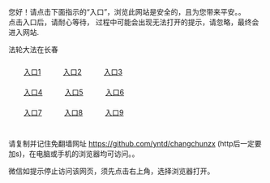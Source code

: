 您好！请点击下面指示的“入口”，浏览此网站是安全的，且为您带来平安。。 <br/>
点击入口后，请耐心等待， 过程中可能会出现无法打开的提示，请忽略，最终会进入网站. </br>

法轮大法在长春<br/>
<div style="padding:10px"><a style="margin:20px" target="_blank" href="https://d3la3g35zz8990.cloudfront.net/2Qpsp?brxkb" id="ccLink1" rel="nofollow">入口1</a> <a target="_blank" style="margin:20px" href="https://d1vdw5f1za1oi1.cloudfront.net/2Qpsp?keoaslm" id="ccLink2" rel="nofollow">入口2</a> <a style="margin:20px" target="_blank" href="https://d3rvsk4ynuvev1.cloudfront.net/2Qpsp?ycobvjq" id="ccLink3" rel="nofollow">入口3</a></div>

<div style="padding:10px" ><a style="margin:20px" target="_blank" href="https://d3la3g35zz8990.cloudfront.net/2Qpsp?brxkb" id="ccLink4" rel="nofollow">入口4</a> <a style="margin:20px" href="https://d1vdw5f1za1oi1.cloudfront.net/2Qpsp?keoaslm" target="_blank" id="ccLink5" rel="nofollow">入口5</a> <a style="margin:20px" href="https://d3rvsk4ynuvev1.cloudfront.net/2Qpsp?ycobvjq" target="_blank" id="ccLink6" rel="nofollow">入口6</a></div>

<div style="padding:10px"><a style="margin:20px" target="_blank" href="https://d3la3g35zz8990.cloudfront.net/2Qpsp?brxkb" id="ccLink7" rel="nofollow">入口7</a> <a style="margin:20px" href="https://d1vdw5f1za1oi1.cloudfront.net/2Qpsp?keoaslm" target="_blank" id="ccLink8" rel="nofollow">入口8</a> <a style="margin:20px" target="_blank" href="https://d3rvsk4ynuvev1.cloudfront.net/2Qpsp?ycobvjq" id="ccLink9" rel="nofollow">入口9</a></div>

<br/>



请复制并记住免翻墙网址 https://github.com/yntd/changchunzx (http后一定要加s)，在电脑或手机的浏览器均可访问。。<br/>

微信如提示停止访问该网页，须先点击右上角，选择浏览器打开。
